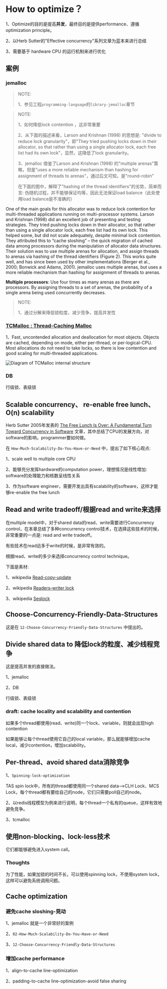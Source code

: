# How to optimize？

1、Optimize的目的是提高**并发**，最终目的是提供performance、遵循optimization principle。

2、以Herb Sutter的"Effective concurrency"系列文章为蓝本来进行总结

3、需要基于 hardware CPU 的运行机制来进行优化



## 案例

### jemalloc

> NOTE: 
>
> 1、参见工程`programming-language`的`library-jemalloc`章节

> NOTE: 
>
> 1、如何降低lock contention ，这非常重要
>
> 2、从下面的描述来看，Larson and Krishnan (1998) 的思想是: "divide to reduce lock granularity"，即"They tried pushing locks down in their allocator, so that rather than using a single allocator lock, each free list had its own lock"，显然，这降低了lock granularity。
>
> 3、jemalloc 借鉴了Larson and Krishnan (1998) 的"multiple arenas"策略，但是"uses a more reliable mechanism than hashing for assignment of threads to arenas"，通过后文可知，是"round-robin"
>
> 在下面的图中，解释了"hashing of the thread identifiers"的劣势，简单而言: 伪随机过程，并不能够保证均等，因此无法保证load balance（此处使用load balance是不准确的）

One of the main goals for this allocator was to reduce lock contention for multi-threaded applications running on multi-processor systems. Larson and Krishnan (1998) did an excellent job of presenting and testing strategies. They tried pushing locks down in their allocator, so that rather than using a single allocator lock, each free list had its own lock. This helped some, but did not scale adequately, despite minimal lock contention. They attributed this to “cache sloshing” – the quick migration of cached data among processors during the manipulation of allocator data structures. Their solution was to use multiple arenas for allocation, and assign threads to arenas via hashing of the thread identifiers (Figure 2). This works quite well, and has since been used by other implementations (Berger et al., 2000; Bonwick and Adams, 2001). jemalloc uses multiple arenas, but uses a more reliable mechanism than hashing for assignment of threads to arenas.

**Multiple processors**: Use four times as many arenas as there are processors. By assigning threads to a set of arenas, the probability of a single arena being used concurrently decreases.

> NOTE: 
>
> 1、通过分解来降低锁粒度，减少竞争，提高并发性



### [TCMalloc : Thread-Caching Malloc](https://google.github.io/tcmalloc/design.html)

1、Fast, uncontended allocation and deallocation for most objects. Objects are cached, depending on mode, either per-thread, or per-logical-CPU. Most allocations do not need to take locks, so there is low contention and good scaling for multi-threaded applications.

![Diagram of TCMalloc internal structure](https://google.github.io/tcmalloc/images/tcmalloc_internals.png)

### DB

行级锁、表级锁





## Scalable concurrency、 re-enable free lunch、O(n) scalability

Herb Sutter 2005年发表的 [The Free Lunch Is Over: A Fundamental Turn Toward Concurrency in Software](http://www.gotw.ca/publications/concurrency-ddj.htm) 文章，其中总结了CPU的发展方向，对software的影响，programmer要如何做。

在 `How-Much-Scalability-Do-You-Have-or-Need` 中，提出了如下核心观点: 

1、scale well to multiple core CPU

2、能够充分发挥hardware的computation power，理想情况是线性增加: software的处理能力和核数呈线性关系 

3、作为software engineer，需要开发出具有scalability的software，这样才能够re-enable the free lunch





## Read and write tradeoff/根据read and write来选择

在multiple model中，对于shared data的read、write需要进行Concurrency control，在本章总结了多种concurrency control技术，在选择这些技术的时候，非常重要的一点是: read and write tradeoff。

有些技术在read远多于write的时候，是非常有效的。

根据read、write的多少来选择concurrency control technique。

下面是素材:

1、wikipedia [Read-copy-update](http://en.wiki.sxisa.org/wiki/Read-copy-update)

2、wikipedia [Readers–writer lock](https://en.wikipedia.org/wiki/Readers%E2%80%93writer_lock)

3、wikipedia [Seqlock](https://en.wikipedia.org/wiki/Seqlock)



## Choose-Concurrency-Friendly-Data-Structures

这是在 `12-Choose-Concurrency-Friendly-Data-Structures` 中提出的。



## Divide shared data to 降低lock的粒度、减少线程竞争

这是提高并发的直接做法。

1、jemalloc

2、DB 

行级锁、表级锁





### draft: cache locality and scalability and contention

如果多个thread都使用(read、write)同一个lock、variable，则就会出现high contention

如果能够让每个thread使用它自己的local variable，那么就能够增加cache local，减少contention，增加scalability。



## Per-thread、avoid shared data消除竞争

1、`Spinning-lock-optimization`

TAS spin lock中，所有的thread都使用同一个shared data-->CLH Lock、MCS Lock，每个thread都有要给自己的node，它们只需要poll自己的node。

2、以redis线程模型为例来进行说明，每个thread一个私有的queue，这样有效地避免竞争。

3、tcmalloc



## 使用non-blocking、lock-less技术

它们都能够避免进入system call。

### Thoughts

为了性能，如果加锁的时间不长，可以使用spinning lock，不使用system lock，这样可以避免系统调用问题。





## Cache optimization

### 避免cache sloshing-晃动

1、jemalloc 就是一个非常好的案例

2、`02-How-Much-Scalability-Do-You-Have-or-Need`

3、`12-Choose-Concurrency-Friendly-Data-Structures`

### 增加cache performance

1、align-to-cache line-optimization

2、padding-to-cache line-optimization-avoid false sharing
